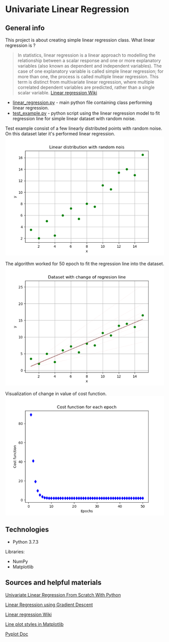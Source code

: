 # Univariate Linear Regression
## General info
This project is about creating simple linear regression class. What linear regression is ?

>In statistics, linear regression is a linear approach to modelling the relationship between a scalar response and one or more explanatory variables (also known as dependent and independent variables). The case of one explanatory variable is called simple linear regression; for more than one, the process is called multiple linear regression. This term is distinct from multivariate linear regression, where multiple correlated dependent variables are predicted, rather than a single scalar variable.
[Linear regression Wiki](https://en.wikipedia.org/wiki/Linear_regression)

* [linear_regression.py](https://github.com/SSketcher/Python---Machine_Learning/blob/master/Linear--Regression/linear_regression.py) - main python file containing class performing linear regression.
* [test_example.py](https://github.com/SSketcher/Python---Machine_Learning/blob/master/Linear--Regression/test_example.py) - python script using the linear regression model to fit regression line for simple linear dataset with random noise.

Test example consist of a few linearly distributed points with random noise. On this dataset later it's performed linear regression.
![alt text](https://github.com/SSketcher/Python---Machine_Learning/blob/master/Univariate_Linear_Regression/resources/Figure_1.png?raw=true)

The algorithm worked for 50 epoch to fit the regression line into the dataset.
![alt text](https://github.com/SSketcher/Python---Machine_Learning/blob/master/Univariate_Linear_Regression/resources/Figure_2.png?raw=true)

Visualization of change in value of cost function.
![alt text](https://github.com/SSketcher/Python---Machine_Learning/blob/master/Univariate_Linear_Regression/resources/Figure_3.png?raw=true)

## Technologies
* Python 3.7.3

Libraries:
* NumPy
* Matplotlib

## Sources and helpful materials
[Univariate Linear Regression From Scratch With Python](https://satishgunjal.com/univariate_lr/)

[Linear Regression using Gradient Descent](https://towardsdatascience.com/linear-regression-using-gradient-descent-97a6c8700931)

[Linear regression Wiki](https://en.wikipedia.org/wiki/Linear_regression)

[Line plot styles in Matplotlib](https://www.pythoninformer.com/python-libraries/matplotlib/line-plots/)

[Pyplot Doc](https://matplotlib.org/tutorials/introductory/pyplot.html)

